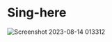 # Sing-here 
![Screenshot 2023-08-14 013312](https://github.com/Khushbu001656/Sing-here/assets/139963700/986b348c-f3aa-4686-9ede-8641144b0f31)
